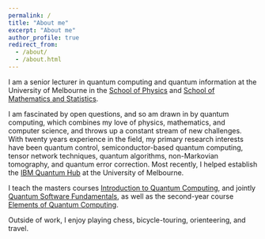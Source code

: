 ```yaml
---
permalink: /
title: "About me"
excerpt: "About me"
author_profile: true
redirect_from: 
  - /about/
  - /about.html
---
```


I am a senior lecturer in quantum computing and quantum information at the University of Melbourne in the [School of Physics](https://physics.unimelb.edu.au/) and [School of Mathematics and Statistics](https://ms.unimelb.edu.au/).

I am fascinated by open questions, and so am drawn in by quantum computing, which combines my love of physics, mathematics, and computer science, and throws up a constant stream of new challenges. With twenty years experience in the field, my primary research interests have been quantum control, semiconductor-based quantum computing, tensor network techniques, quantum algorithms, non-Markovian tomography, and quantum error correction. Most recently, I helped establish the [IBM Quantum Hub](https://www.unimelb.edu.au/quantumhub) at the University of Melbourne.

I teach the masters courses [Introduction to Quantum Computing](https://handbook.unimelb.edu.au/2021/subjects/mult90063), and jointly [Quantum Software Fundamentals](https://handbook.unimelb.edu.au/subjects/comp90084), as well as the second-year course [Elements of Quantum Computing](https://handbook.unimelb.edu.au/2021/subjects/mult20015).

Outside of work, I enjoy playing chess, bicycle-touring, orienteering, and travel.